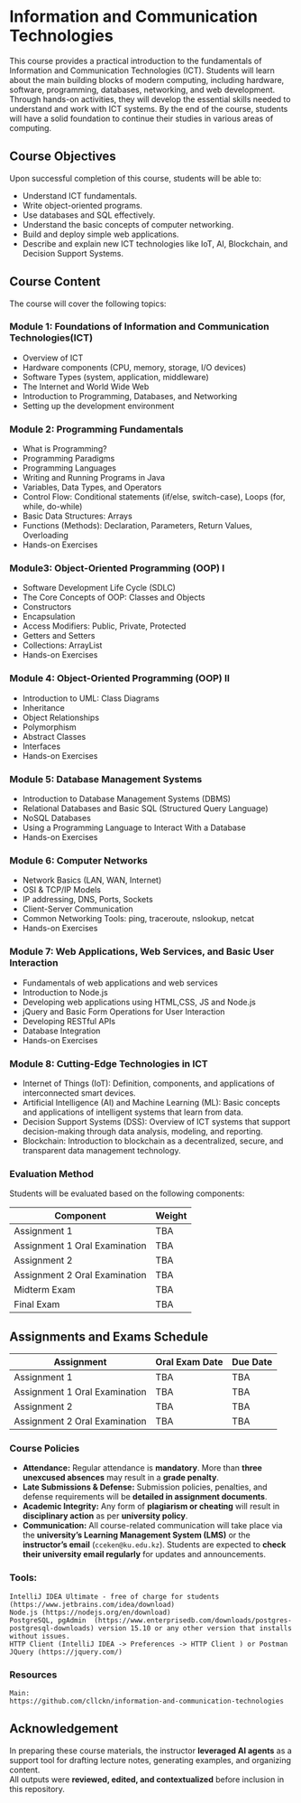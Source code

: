# Information and Communication Technologies

This course provides a practical introduction to the fundamentals of Information and Communication Technologies (ICT). Students will learn about the main building blocks of modern computing, including hardware, software, programming, databases, networking, and web development. Through hands-on activities, they will develop the essential skills needed to understand and work with ICT systems. By the end of the course, students will have a solid foundation to continue their studies in various areas of computing.

## Course Objectives
Upon successful completion of this course, students will be able to:
* Understand ICT fundamentals.
* Write object-oriented programs.
* Use databases and SQL effectively.
* Understand the basic concepts of computer networking.
* Build and deploy simple web applications.
* Describe and explain new ICT technologies like IoT, AI, Blockchain, and Decision Support Systems.


## Course Content
The course will cover the following topics:

### Module 1: Foundations of Information and Communication Technologies(ICT)
* Overview of ICT
* Hardware components (CPU, memory, storage, I/O devices)
* Software Types (system, application, middleware)
* The Internet and World Wide Web
* Introduction to Programming, Databases, and Networking
* Setting up the development environment

### Module 2: Programming Fundamentals
* What is Programming?
* Programming Paradigms
* Programming Languages
* Writing and Running Programs in Java
* Variables, Data Types, and Operators
* Control Flow: Conditional statements (if/else, switch-case), Loops (for, while, do-while)
* Basic Data Structures: Arrays
* Functions (Methods): Declaration, Parameters, Return Values, Overloading
* Hands-on Exercises

### Module3: Object-Oriented Programming (OOP) I
* Software Development Life Cycle (SDLC)
* The Core Concepts of OOP: Classes and Objects
* Constructors
* Encapsulation
* Access Modifiers: Public, Private, Protected
* Getters and Setters
* Collections: ArrayList
* Hands-on Exercises

### Module 4: Object-Oriented Programming (OOP) II
* Introduction to UML:  Class Diagrams
* Inheritance
* Object Relationships
* Polymorphism
* Abstract Classes
* Interfaces
* Hands-on Exercises

### Module 5: Database Management Systems
* Introduction to Database Management Systems (DBMS)
* Relational Databases and Basic SQL (Structured Query Language)
* NoSQL Databases
* Using a Programming Language to Interact With a Database
* Hands-on Exercises

### Module 6: Computer Networks
* Network Basics (LAN, WAN, Internet)
* OSI & TCP/IP Models
* IP addressing, DNS, Ports, Sockets
* Client-Server Communication
* Common Networking Tools: ping, traceroute, nslookup, netcat
* Hands-on Exercises

### Module 7: Web Applications, Web Services, and Basic User Interaction
* Fundamentals of web applications and web services
* Introduction to Node.js
* Developing web applications using HTML,CSS, JS and Node.js
* jQuery and Basic Form Operations for User Interaction
* Developing RESTful APIs
* Database Integration
* Hands-on Exercises

### Module 8: Cutting-Edge Technologies in ICT
* Internet of Things (IoT): Definition, components, and applications of interconnected smart devices.
* Artificial Intelligence (AI) and Machine Learning (ML): Basic concepts and applications of intelligent systems that learn from data.
* Decision Support Systems (DSS): Overview of ICT systems that support decision-making through data analysis, modeling, and reporting.
* Blockchain: Introduction to blockchain as a decentralized, secure, and transparent data management technology.


### Evaluation Method

Students will be evaluated based on the following components:

| **Component**                 | **Weight** |
|-------------------------------|-----------|
| Assignment 1                  |   TBA    |
| Assignment 1 Oral Examination |   TBA    |
| Assignment 2                  |   TBA    |
| Assignment 2 Oral Examination |  TBA     |
| Midterm Exam                  |  TBA     |
| Final Exam                    |  TBA     |
## Assignments and Exams Schedule

| **Assignment**                | **Oral Exam Date**     | **Due Date**       |
|-------------------------------|------------------------|--------------------|
| Assignment 1                  | TBA                    | TBA            |
| Assignment 1 Oral Examination | TBA                    | TBA            |
| Assignment 2                  | TBA                    | TBA            |
| Assignment 2 Oral Examination | TBA                    | TBA            |


### Course Policies

- **Attendance:** Regular attendance is **mandatory**. More than **three unexcused absences** may result in a **grade penalty**.
- **Late Submissions & Defense:** Submission policies, penalties, and defense requirements will be **detailed in assignment documents**.
- **Academic Integrity:** Any form of **plagiarism or cheating** will result in **disciplinary action** as per **university policy**.
- **Communication:** All course-related communication will take place via the **university’s Learning Management System (LMS)** or the **instructor’s email** (`cceken@ku.edu.kz`). Students are expected to **check their university email regularly** for updates and announcements.


### Tools:
    IntelliJ IDEA Ultimate - free of charge for students  (https://www.jetbrains.com/idea/download) 
    Node.js (https://nodejs.org/en/download)
    PostgreSQL, pgAdmin  (https://www.enterprisedb.com/downloads/postgres-postgresql-downloads) version 15.10 or any other version that installs without issues.
    HTTP Client (IntelliJ IDEA -> Preferences -> HTTP Client ) or Postman
    JQuery (https://jquery.com/)

### Resources
    Main:
    https://github.com/cllckn/information-and-communication-technologies

## Acknowledgement
In preparing these course materials, the instructor **leveraged AI agents** as a support tool for drafting lecture notes, generating examples, and organizing content.  
All outputs were **reviewed, edited, and contextualized** before inclusion in this repository.
